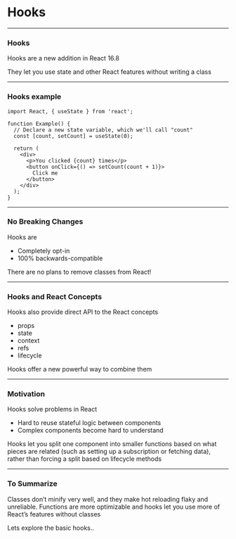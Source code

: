 # Hooks

---
### Hooks

Hooks are a new addition in React 16.8

They let you use state and other React features without writing a class


---
### Hooks example
```
import React, { useState } from 'react';

function Example() {
  // Declare a new state variable, which we'll call "count"
  const [count, setCount] = useState(0);

  return (
    <div>
      <p>You clicked {count} times</p>
      <button onClick={() => setCount(count + 1)}>
        Click me
      </button>
    </div>
  );
}
```

---
### No Breaking Changes
Hooks are
- Completely opt-in
- 100% backwards-compatible


There are no plans to remove classes from React!

---
### Hooks and React Concepts

Hooks also provide direct API to the React concepts 
- props
- state
- context
- refs
- lifecycle

Hooks offer a new powerful way to combine them

---
### Motivation
Hooks solve problems in React 
- Hard to reuse stateful logic between components
- Complex components become hard to understand

Hooks let you split one component into smaller functions based on what pieces are related (such as setting up a subscription or fetching data), rather than forcing a split based on lifecycle methods

---
### To Summarize

Classes don’t minify very well, and they make hot reloading flaky and unreliable. Functions are more optimizable and hooks let you use more of React’s features without classes

Lets explore the basic hooks..